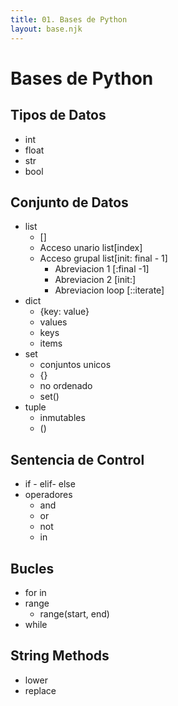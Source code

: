 ```yaml
---
title: 01. Bases de Python
layout: base.njk
---
```


# Bases de Python

## Tipos de Datos

- int
- float
- str
- bool

## Conjunto de Datos

- list
	- []
	- Acceso unario list[index]
	- Acceso grupal list[init: final - 1]
		- Abreviacion 1 [:final -1]
		- Abreviacion 2 [init:]
		- Abreviacion loop [::iterate]
- dict
	- {key: value}
	- values
	- keys
	- items
- set
	- conjuntos unicos
	- {}
	- no ordenado
	- set()
- tuple
	- inmutables
	- ()

## Sentencia de Control

- if - elif- else
- operadores
	- and
	- or
	- not
	- in

## Bucles

- for in
- range
	- range(start, end)
- while
## String Methods

- lower
- replace